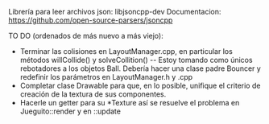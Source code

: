 Librería para leer archivos json: libjsoncpp-dev
Documentacion: https://github.com/open-source-parsers/jsoncpp


TO DO (ordenados de más nuevo a más viejo):
- Terminar las colisiones en LayoutManager.cpp, en particular los métodos willCollide() y solveCollition()
-- Estoy tomando como únicos rebotadores a los objetos Ball. Debería hacer una clase padre Bouncer y redefinir los parámetros en LayoutManager.h y .cpp
- Completar clase Drawable para que, en lo posible, unifique el criterio de creación de la textura de sus componentes.
- Hacerle un getter para su *Texture así se resuelve el problema en Jueguito::render y en ::update
